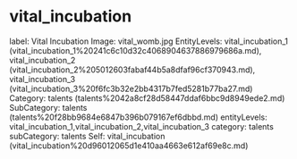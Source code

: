 # vital_incubation

label: Vital Incubation
Image: vital_womb.jpg
EntityLevels: vital_incubation_1 (vital_incubation_1%20241c6c10d32c4068904637886979686a.md), vital_incubation_2 (vital_incubation_2%205012603fabaf44b5a8dfaf96cf370943.md), vital_incubation_3 (vital_incubation_3%20f6fc3b32e2bb4317b7fed5281b77ba27.md)
Category: talents (talents%2042a8cf28d58447ddaf6bbc9d8949ede2.md)
SubCategory: talents (talents%20f28bb9684e6847b396b079167ef6dbbd.md)
entityLevels: vital_incubation_1,vital_incubation_2,vital_incubation_3
category: talents
subCategory: talents
Self: vital_incubation (vital_incubation%20d96012065d1e410aa4663e612af69e8c.md)

[](Untitled%200b2027900eb54ab69e1081f5a1380f6c.md)